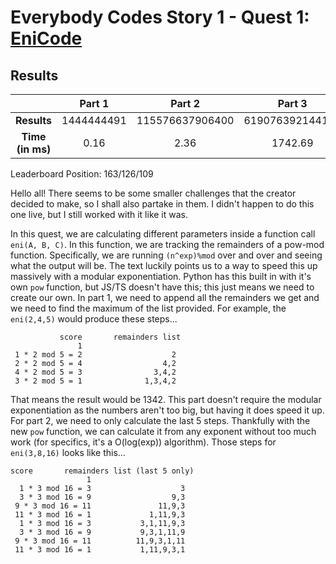 # Everybody Codes Story 1 - Quest 1: [EniCode](https://everybody.codes/story/1/quests/1)

## Results
| | **Part 1** | **Part 2** | **Part 3** |
|:--:|:---:|:---:|:---:|
| **Results** | 1444444491 | 115576637906400 | 619076392144178 |
| **Time (in ms)** | 0.16 | 2.36 | 1742.69 |

Leaderboard Position: 163/126/109

Hello all! There seems to be some smaller challenges that the creator decided to make, so I shall also partake in them. I didn't happen to do this one live, but I still worked with it like it was.

In this quest, we are calculating different parameters inside a function call `eni(A, B, C)`. In this function, we are tracking the remainders of a pow-mod function. Specifically, we are running `(n^exp)%mod` over and over and seeing what the output will be. The text luckily points us to a way to speed this up massively with a modular exponentiation. Python has this built in with it's own `pow` function, but JS/TS doesn't have this; this just means we need to create our own. In part 1, we need to append all the remainders we get and we need to find the maximum of the list provided. For example, the `eni(2,4,5)` would produce these steps...

```
           score       remainders list 
               1
 1 * 2 mod 5 = 2                    2
 2 * 2 mod 5 = 4                  4,2
 4 * 2 mod 5 = 3                3,4,2
 3 * 2 mod 5 = 1              1,3,4,2
```

That means the result would be 1342. This part doesn't require the modular exponentiation as the numbers aren't too big, but having it does speed it up. For part 2, we need to only calculate the last 5 steps. Thankfully with the new `pow` function, we can calculate it from any exponent without too much work (for specifics, it's a O(log(exp)) algorithm). Those steps for `eni(3,8,16)` looks like this...

```
score       remainders list (last 5 only) 
                 1                
  1 * 3 mod 16 = 3                    3
  3 * 3 mod 16 = 9                  9,3
 9 * 3 mod 16 = 11               11,9,3
 11 * 3 mod 16 = 1             1,11,9,3
  1 * 3 mod 16 = 3           3,1,11,9,3
  3 * 3 mod 16 = 9           9,3,1,11,9
 9 * 3 mod 16 = 11          11,9,3,1,11
 11 * 3 mod 16 = 1           1,11,9,3,1
```